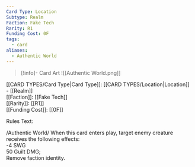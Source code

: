 ```yaml
---
Card Type: Location
Subtype: Realm
Faction: Fake Tech
Rarity: R1
Funding Cost: 0F
tags:
  - card
aliases:
  - Authentic World
---
```

> [!info]- Card Art
> ![[Authentic World.png]]

[[CARD TYPES/Card Type|Card Type]]: [[CARD TYPES/Location|Location]] - [[Realm]]  
[[Faction]]: [[Fake Tech]]  
[[Rarity]]: [[R1]]  
[[Funding Cost]]: [[0F]]  

Rules Text:  

/Authentic World/ When this card enters play, target enemy creature receives the following effects:  
-4 SWG  
50 Guilt DMG;  
Remove faction identity.  